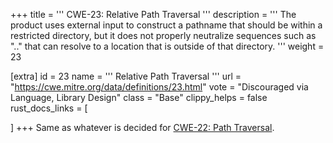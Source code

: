 +++
title = '''
CWE-23: Relative Path Traversal
'''
description	= '''
The product uses external input to construct a pathname that should be within a restricted directory, but it does not properly neutralize sequences such as ".." that can resolve to a location that is outside of that directory.
'''
weight = 23

[extra]
id = 23
name = '''
Relative Path Traversal
'''
url = "https://cwe.mitre.org/data/definitions/23.html"
vote = "Discouraged via Language, Library Design"
class = "Base"
clippy_helps = false
rust_docs_links = [

]
+++
Same as whatever is decided for [CWE-22: Path Traversal](/rust-are-we-secure-yet/cwes/cwe-22).
